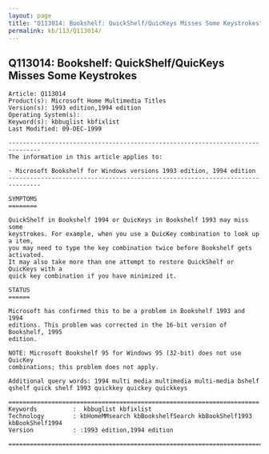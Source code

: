 ```yaml
---
layout: page
title: "Q113014: Bookshelf: QuickShelf/QuicKeys Misses Some Keystrokes"
permalink: kb/113/Q113014/
---
```


## Q113014: Bookshelf: QuickShelf/QuicKeys Misses Some Keystrokes

	Article: Q113014
	Product(s): Microsoft Home Multimedia Titles
	Version(s): 1993 edition,1994 edition
	Operating System(s): 
	Keyword(s): kbbuglist kbfixlist
	Last Modified: 09-DEC-1999
	
	-------------------------------------------------------------------------------
	The information in this article applies to:
	
	- Microsoft Bookshelf for Windows versions 1993 edition, 1994 edition 
	-------------------------------------------------------------------------------
	
	SYMPTOMS
	========
	
	QuickShelf in Bookshelf 1994 or QuicKeys in Bookshelf 1993 may miss some
	keystrokes. For example, when you use a QuicKey combination to look up a item,
	you may need to type the key combination twice before Bookshelf gets activated.
	It may also take more than one attempt to restore QuickShelf or QuicKeys with a
	quick key combination if you have minimized it.
	
	STATUS
	======
	
	Microsoft has confirmed this to be a problem in Bookshelf 1993 and 1994
	editions. This problem was corrected in the 16-bit version of Bookshelf, 1995
	edition.
	
	NOTE: Microsoft Bookshelf 95 for Windows 95 (32-bit) does not use QuicKey
	combinations; this problem does not apply.
	
	Additional query words: 1994 multi media multimedia multi-media bshelf qshelf quick shelf 1993 quickkey quickey quickkeys
	
	======================================================================
	Keywords          :  kbbuglist kbfixlist
	Technology        : kbHomeMMsearch kbBookshelfSearch kbBookShelf1993 kbBookShelf1994
	Version           : :1993 edition,1994 edition
	
	=============================================================================
	
